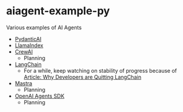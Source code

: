# aiagent-example-py

Various examples of AI Agents

- [PydanticAI](https://ai.pydantic.dev/)
- [LlamaIndex](https://www.llamaindex.ai/)
- [CrewAI](https://docs.crewai.com/introduction)
  - Planning
- [LangChain](https://www.langchain.com/)
  - For a while, keep watching on stability of progress because of [Article: Why Developers are Quitting LangChain](https://analyticsindiamag.com/ai-features/why-developers-are-quitting-langchain/)
- [Mastra](https://github.com/mastra-ai/mastra)
  - Planning
- [OpenAI Agents SDK](https://openai.github.io/openai-agents-python/)
  - Planning
